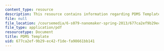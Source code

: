 ```yaml
---
content_type: resource
description: This resource contains information regarding PDMS Template.
file: null
file_location: /coursemedia/6-s079-nanomaker-spring-2013/677ca2ef9b29ec42f1defa98661bb141_MIT6_S079S13_PDMStemp.pdf
file_type: application/pdf
resourcetype: Document
title: PDMS Template
uid: 677ca2ef-9b29-ec42-f1de-fa98661bb141
---
```

